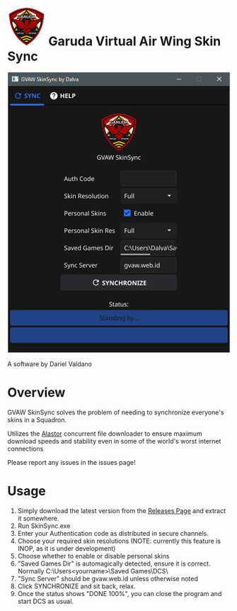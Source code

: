# ![Gvaw-logo](gvaw-sq-86.png?raw=true)  Garuda Virtual Air Wing Skin Sync

<p align="center">
  <img width="502" height="632" src="client-ss.png">
</p>

A software by Dariel Valdano

# Overview

GVAW SkinSync solves the problem of needing to synchronize everyone's skins in a Squadron.

Utilizes the [Alastor](https://github.com/dalva24/Alastor) concurrent file downloader to ensure maximum download speeds and stability even in some of the world's worst internet connections

Please report any issues in the issues page!

# Usage
1. Simply download the latest version from the [Releases Page](https://github.com/dalva24/GVAWSkinSync/releases) and extract it somewhere.
2. Run SkinSync.exe
3. Enter your Authentication code as distributed in secure channels.
4. Choose your required skin resolutions (NOTE: currently this feature is INOP, as it is under development)
5. Choose whether to enable or disable personal skins
6. "Saved Games Dir" is automagically detected, ensure it is correct. Normally C:\Users\<yourname>\Saved Games\DCS\
7. "Sync Server" should be gvaw.web.id unless otherwise noted
8. Click SYNCHRONIZE and sit back, relax.
9. Once the status shows "DONE 100%", you can close the program and start DCS as usual.
